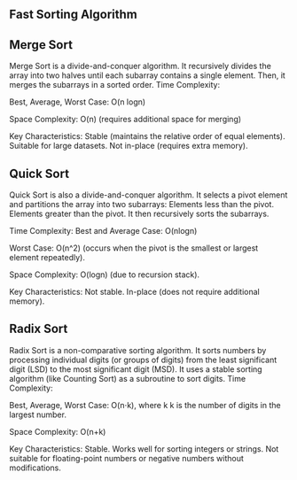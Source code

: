 ## Fast Sorting Algorithm

## Merge Sort
Merge Sort is a divide-and-conquer algorithm.
It recursively divides the array into two halves until each subarray contains a single element.
Then, it merges the subarrays in a sorted order.
Time Complexity:

Best, Average, Worst Case: 
O(n log⁡n)

Space Complexity: 
O(n) (requires additional space for merging)

Key Characteristics:
Stable (maintains the relative order of equal elements).
Suitable for large datasets.
Not in-place (requires extra memory).

## Quick Sort
Quick Sort is also a divide-and-conquer algorithm.
It selects a pivot element and partitions the array into two subarrays:
Elements less than the pivot.
Elements greater than the pivot.
It then recursively sorts the subarrays.

Time Complexity:
Best and Average Case: 
O(nlogn)

Worst Case: 
O(n^2) (occurs when the pivot is the smallest or largest element repeatedly).

Space Complexity: 
O(logn) (due to recursion stack).

Key Characteristics:
Not stable.
In-place (does not require additional memory).


## Radix Sort
Radix Sort is a non-comparative sorting algorithm.
It sorts numbers by processing individual digits (or groups of digits) from the least significant digit (LSD) to the most significant digit (MSD).
It uses a stable sorting algorithm (like Counting Sort) as a subroutine to sort digits.
Time Complexity:

Best, Average, Worst Case: 
O(n⋅k), where k
k is the number of digits in the largest number.

Space Complexity: 
O(n+k)

Key Characteristics:
Stable.
Works well for sorting integers or strings.
Not suitable for floating-point numbers or negative numbers without modifications.
